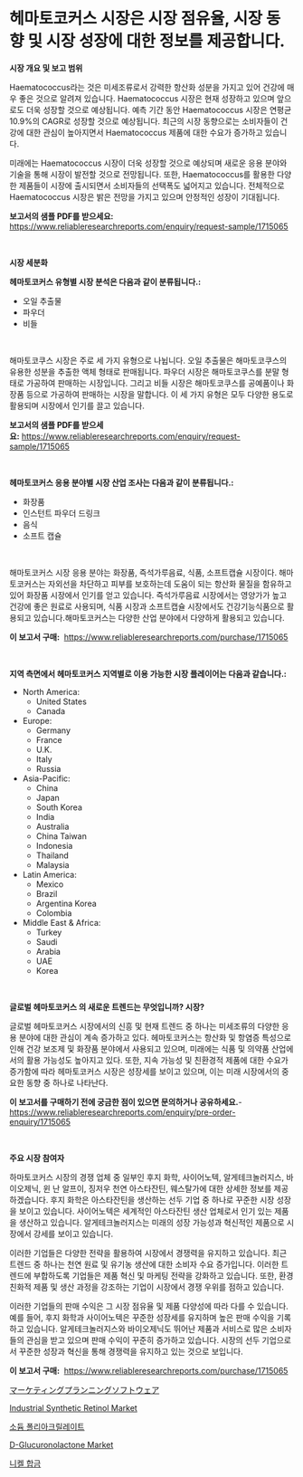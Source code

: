 <p><h1>헤마토코커스 시장은 시장 점유율, 시장 동향 및 시장 성장에 대한 정보를 제공합니다.</h1></p><p><strong>시장 개요 및 보고 범위</strong></p>
<p><p>Haematococcus라는 것은 미세조류로서 강력한 항산화 성분을 가지고 있어 건강에 매우 좋은 것으로 알려져 있습니다. Haematococcus 시장은 현재 성장하고 있으며 앞으로도 더욱 성장할 것으로 예상됩니다. 예측 기간 동안 Haematococcus 시장은 연평균 10.9%의 CAGR로 성장할 것으로 예상됩니다. 최근의 시장 동향으로는 소비자들이 건강에 대한 관심이 높아지면서 Haematococcus 제품에 대한 수요가 증가하고 있습니다.</p><p>미래에는 Haematococcus 시장이 더욱 성장할 것으로 예상되며 새로운 응용 분야와 기술을 통해 시장이 발전할 것으로 전망됩니다. 또한, Haematococcus를 활용한 다양한 제품들이 시장에 출시되면서 소비자들의 선택폭도 넓어지고 있습니다. 전체적으로 Haematococcus 시장은 밝은 전망을 가지고 있으며 안정적인 성장이 기대됩니다.</p></p>
<p><strong>보고서의 샘플 PDF를 받으세요:</strong> <a href="https://www.reliableresearchreports.com/enquiry/request-sample/1715065">https://www.reliableresearchreports.com/enquiry/request-sample/1715065</a></p>
<p>&nbsp;</p>
<p><strong>시장 세분화</strong></p>
<p><strong>헤마토코커스 유형별 시장 분석은 다음과 같이 분류됩니다.:</strong></p>
<p><ul><li>오일 추출물</li><li>파우더</li><li>비들</li></ul></p>
<p>&nbsp;</p>
<p><p>해마토코쿠스 시장은 주로 세 가지 유형으로 나뉩니다. 오일 추출물은 해마토코쿠스의 유용한 성분을 추출한 액체 형태로 판매됩니다. 파우더 시장은 해마토코쿠스를 분말 형태로 가공하여 판매하는 시장입니다. 그리고 비들 시장은 해마토코쿠스를 공예품이나 화장품 등으로 가공하여 판매하는 시장을 말합니다. 이 세 가지 유형은 모두 다양한 용도로 활용되며 시장에서 인기를 끌고 있습니다.</p></p>
<p><strong>보고서의 샘플 PDF를 받으세요:</strong>&nbsp;<a href="https://www.reliableresearchreports.com/enquiry/request-sample/1715065">https://www.reliableresearchreports.com/enquiry/request-sample/1715065</a></p>
<p>&nbsp;</p>
<p><strong> 헤마토코커스 응용 분야별 시장 산업 조사는 다음과 같이 분류됩니다.:</strong></p>
<p><ul><li>화장품</li><li>인스턴트 파우더 드링크</li><li>음식</li><li>소프트 캡슐</li></ul></p>
<p>&nbsp;</p>
<p><p>해마토코커스 시장 응용 분야는 화장품, 즉석가루음료, 식품, 소프트캡슐 시장이다. 해마토코커스는 자외선을 차단하고 피부를 보호하는데 도움이 되는 항산화 물질을 함유하고 있어 화장품 시장에서 인기를 얻고 있습니다. 즉석가루음료 시장에서는 영양가가 높고 건강에 좋은 원료로 사용되며, 식품 시장과 소프트캡슐 시장에서도 건강기능식품으로 활용되고 있습니다.해마토코커스는 다양한 산업 분야에서 다양하게 활용되고 있습니다.</p></p>
<p><strong>이 보고서 구매:</strong>&nbsp; <a href="https://www.reliableresearchreports.com/purchase/1715065">https://www.reliableresearchreports.com/purchase/1715065</a></p>
<p>&nbsp;</p>
<p><strong>지역 측면에서 헤마토코커스 지역별로 이용 가능한 시장 플레이어는 다음과 같습니다.:</strong></p>
<p><ul>
    <li>
        North America:
        <ul>
            <li>United States</li>
            <li>Canada</li>
        </ul>
    </li>
    <li>
        Europe:
        <ul>
            <li>Germany</li>
            <li>France</li>
            <li>U.K.</li>
            <li>Italy</li>
            <li>Russia</li>
        </ul>
    </li>
    <li>
        Asia-Pacific:
        <ul>
            <li>China</li>
            <li>Japan</li>
            <li>South Korea</li>
            <li>India</li>
            <li>Australia</li>
            <li>China Taiwan</li>
            <li>Indonesia</li>
            <li>Thailand</li>
            <li>Malaysia</li>
        </ul>
    </li>
    <li>
        Latin America:
        <ul>
            <li>Mexico</li>
            <li>Brazil</li>
            <li>Argentina Korea</li>
            <li>Colombia</li>
        </ul>
    </li>
    <li>
        Middle East & Africa:
        <ul>
            <li>Turkey</li>
            <li>Saudi</li>
            <li>Arabia</li>
            <li>UAE</li>
            <li>Korea</li>
        </ul>
    </li>
    </ul></p>
<p>&nbsp;</p>
<p><strong>글로벌 헤마토코커스 의 새로운 트렌드는 무엇입니까? 시장?</strong></p>
<p><p>글로벌 헤마토코커스 시장에서의 신흥 및 현재 트렌드 중 하나는 미세조류의 다양한 응용 분야에 대한 관심이 계속 증가하고 있다. 헤마토코커스는 항산화 및 항염증 특성으로 인해 건강 보조제 및 화장품 분야에서 사용되고 있으며, 미래에는 식품 및 의약품 산업에서의 활용 가능성도 높아지고 있다. 또한, 지속 가능성 및 친환경적 제품에 대한 수요가 증가함에 따라 헤마토코커스 시장은 성장세를 보이고 있으며, 이는 미래 시장에서의 중요한 동향 중 하나로 나타난다.</p></p>
<p><strong>이 보고서를 구매하기 전에 궁금한 점이 있으면 문의하거나 공유하세요.</strong>- <a href="https://www.reliableresearchreports.com/enquiry/pre-order-enquiry/1715065">https://www.reliableresearchreports.com/enquiry/pre-order-enquiry/1715065</a></p>
<p>&nbsp;</p>
<p><strong>주요 시장 참여자</strong></p>
<p><p>하마토코커스 시장의 경쟁 업체 중 일부인 후지 화학, 사이어노텍, 알게테크놀러지스, 바이오제닉, 윈 난 알프이, 징저우 천연 아스타잔틴, 웨스탈가에 대한 상세한 정보를 제공하겠습니다. 후지 화학은 아스타잔틴을 생산하는 선두 기업 중 하나로 꾸준한 시장 성장을 보이고 있습니다. 사이어노텍은 세계적인 아스타잔틴 생산 업체로서 인기 있는 제품을 생산하고 있습니다. 알게테크놀러지스는 미래의 성장 가능성과 혁신적인 제품으로 시장에서 강세를 보이고 있습니다. </p><p>이러한 기업들은 다양한 전략을 활용하여 시장에서 경쟁력을 유지하고 있습니다. 최근 트렌드 중 하나는 천연 원료 및 유기농 생산에 대한 소비자 수요 증가입니다. 이러한 트렌드에 부합하도록 기업들은 제품 혁신 및 마케팅 전략을 강화하고 있습니다. 또한, 환경 친화적 제품 및 생산 과정을 강조하는 기업이 시장에서 경쟁 우위를 점하고 있습니다.</p><p>이러한 기업들의 판매 수익은 그 시장 점유율 및 제품 다양성에 따라 다를 수 있습니다. 예를 들어, 후지 화학과 사이어노텍은 꾸준한 성장세를 유지하며 높은 판매 수익을 기록하고 있습니다. 알게테크놀러지스와 바이오제닉도 뛰어난 제품과 서비스로 많은 소비자들의 관심을 받고 있으며 판매 수익이 꾸준히 증가하고 있습니다. 시장의 선두 기업으로서 꾸준한 성장과 혁신을 통해 경쟁력을 유지하고 있는 것으로 보입니다.</p></p>
<p><strong>이 보고서 구매:</strong>&nbsp;&nbsp;<a href="https://www.reliableresearchreports.com/purchase/1715065">https://www.reliableresearchreports.com/purchase/1715065</a></p>
<p><p><a href="https://github.com/xnljig2898992/Market-Research-Report-List-1/blob/main/3980444194474.md">マーケティングプランニングソフトウェア</a></p><p><a href="https://issuu.com/reportprime-2/docs/industrial-synthetic-retinol-market-size-2030.pptx">Industrial Synthetic Retinol Market</a></p><p><a href="https://github.com/vsn7qpua81q/Market-Research-Report-List-1/blob/main/8361345194197.md">소듐 폴리아크릴레이트</a></p><p><a href="https://github.com/jhcraigie/Market-Research-Report-List-2/blob/main/d-glucuronolactone-market.md">D-Glucuronolactone Market</a></p><p><a href="https://github.com/trmesnao7959541/Market-Research-Report-List-1/blob/main/4758415194196.md">니켈 합금</a></p></p>
